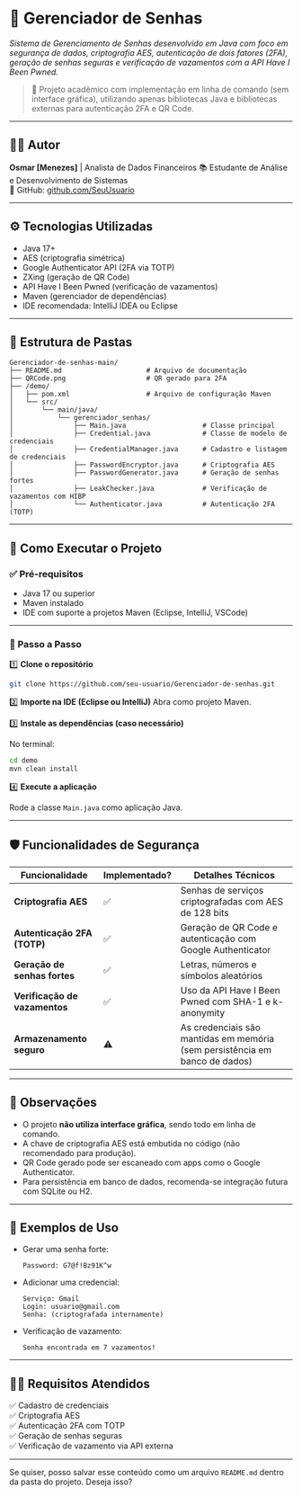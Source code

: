 # 🔐 Gerenciador de Senhas

*Sistema de Gerenciamento de Senhas desenvolvido em Java com foco em segurança de dados, criptografia AES, autenticação de dois fatores (2FA), geração de senhas seguras e verificação de vazamentos com a API *Have I Been Pwned*.*

> 📌 Projeto acadêmico com implementação em linha de comando (sem interface gráfica), utilizando apenas bibliotecas Java e bibliotecas externas para autenticação 2FA e QR Code.

---

## 👨‍💻 Autor

**Osmar \[Menezes]** | Analista de Dados Financeiros
📚 Estudante de Análise e Desenvolvimento de Sistemas<br/>
🔗 GitHub: [github.com/SeuUsuario](https://github.com/menezesosmar)

---

## ⚙️ Tecnologias Utilizadas

* Java 17+
* AES (criptografia simétrica)
* Google Authenticator API (2FA via TOTP)
* ZXing (geração de QR Code)
* API Have I Been Pwned (verificação de vazamentos)
* Maven (gerenciador de dependências)
* IDE recomendada: IntelliJ IDEA ou Eclipse

---

## 📁 Estrutura de Pastas

```
Gerenciador-de-senhas-main/
├── README.md                     # Arquivo de documentação
├── QRCode.png                    # QR gerado para 2FA
├── /demo/
│   ├── pom.xml                   # Arquivo de configuração Maven
│   └── src/
│       └── main/java/
│           └── gerenciador_senhas/
│               ├── Main.java                   # Classe principal
│               ├── Credential.java             # Classe de modelo de credenciais
│               ├── CredentialManager.java      # Cadastro e listagem de credenciais
│               ├── PasswordEncryptor.java      # Criptografia AES
│               ├── PasswordGenerator.java      # Geração de senhas fortes
│               ├── LeakChecker.java            # Verificação de vazamentos com HIBP
│               └── Authenticator.java          # Autenticação 2FA (TOTP)
```

---

## 🚀 Como Executar o Projeto

### ✅ Pré-requisitos

* Java 17 ou superior
* Maven instalado
* IDE com suporte a projetos Maven (Eclipse, IntelliJ, VSCode)

---

### 🔨 Passo a Passo

1️⃣ **Clone o repositório**

```bash
git clone https://github.com/seu-usuario/Gerenciador-de-senhas.git
```

2️⃣ **Importe na IDE (Eclipse ou IntelliJ)**
Abra como projeto Maven.

3️⃣ **Instale as dependências (caso necessário)**

No terminal:

```bash
cd demo
mvn clean install
```

4️⃣ **Execute a aplicação**

Rode a classe `Main.java` como aplicação Java.

---

## 🛡️ Funcionalidades de Segurança

| Funcionalidade                | Implementado? | Detalhes Técnicos                                                           |
| ----------------------------- | ------------- | --------------------------------------------------------------------------- |
| **Criptografia AES**          | ✅             | Senhas de serviços criptografadas com AES de 128 bits                       |
| **Autenticação 2FA (TOTP)**   | ✅             | Geração de QR Code e autenticação com Google Authenticator                  |
| **Geração de senhas fortes**  | ✅             | Letras, números e símbolos aleatórios                                       |
| **Verificação de vazamentos** | ✅             | Uso da API Have I Been Pwned com SHA-1 e k-anonymity                        |
| **Armazenamento seguro**      | ⚠️            | As credenciais são mantidas em memória (sem persistência em banco de dados) |

---

## 📝 Observações

* O projeto **não utiliza interface gráfica**, sendo todo em linha de comando.
* A chave de criptografia AES está embutida no código (não recomendado para produção).
* QR Code gerado pode ser escaneado com apps como o Google Authenticator.
* Para persistência em banco de dados, recomenda-se integração futura com SQLite ou H2.

---

## 🧪 Exemplos de Uso

* Gerar uma senha forte:

  ```
  Password: G7@f!Bz91K^w
  ```

* Adicionar uma credencial:

  ```
  Serviço: Gmail
  Login: usuario@gmail.com
  Senha: (criptografada internamente)
  ```

* Verificação de vazamento:

  ```
  Senha encontrada em 7 vazamentos!
  ```

---

## 👨‍🏫 Requisitos Atendidos

✅ Cadastro de credenciais<br/>
✅ Criptografia AES<br/>
✅ Autenticação 2FA com TOTP<br/>
✅ Geração de senhas seguras<br/>
✅ Verificação de vazamento via API externa<br/>

---

Se quiser, posso salvar esse conteúdo como um arquivo `README.md` dentro da pasta do projeto. Deseja isso?
